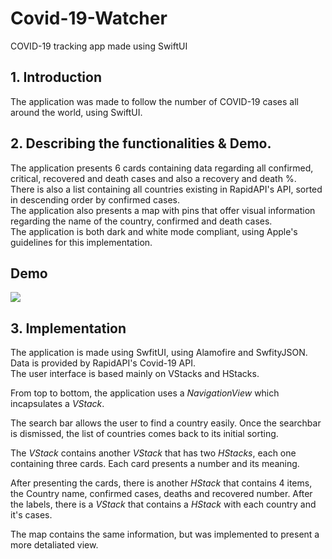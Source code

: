 # Covid-19-Watcher
COVID-19 tracking app made using SwiftUI
## 1. Introduction
The application was made to follow the number of COVID-19 cases all around the world, using SwiftUI.  
## 2. Describing the functionalities & Demo. 
The application presents 6 cards containing data regarding all confirmed, critical, recovered and death cases and also a recovery and death %.  
There is also a list containing all countries existing in RapidAPI's API, sorted in descending order by confirmed cases.  
The application also presents a map with pins that offer visual information regarding the name of the country, confirmed and death cases.  
The application is both dark and white mode compliant, using Apple's guidelines for this implementation.  
## Demo  
![](COVID-19-Watcher.gif)
## 3. Implementation  
The application is made using SwfitUI, using Alamofire and SwfityJSON. Data is provided by RapidAPI's Covid-19 API.  
The user interface is based mainly on VStacks and HStacks.  

From top to bottom, the application uses a *NavigationView* which incapsulates a *VStack*.  

The search bar allows the user to find a country easily. Once the searchbar is dismissed, the list of countries comes back to its initial sorting.  



The *VStack* contains another *VStack* that has two *HStacks*, each one containing three cards. Each card presents a number and its meaning.  

After presenting the cards, there is another *HStack* that contains 4 items, the Country name, confirmed cases, deaths and recovered number.
After the labels, there is a *VStack* that contains a *HStack* with each country and it's cases.  

The map contains the same information, but was implemented to present a more detaliated view.  

